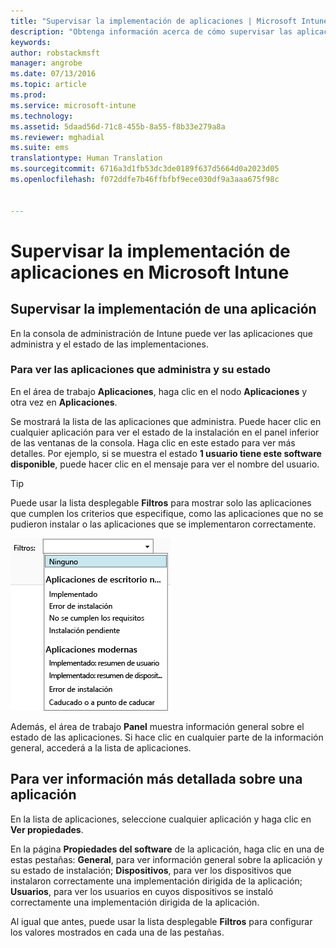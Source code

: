 ```yaml
---
title: "Supervisar la implementación de aplicaciones | Microsoft Intune"
description: "Obtenga información acerca de cómo supervisar las aplicaciones implementadas con Intune."
keywords: 
author: robstackmsft
manager: angrobe
ms.date: 07/13/2016
ms.topic: article
ms.prod: 
ms.service: microsoft-intune
ms.technology: 
ms.assetid: 5daad56d-71c8-455b-8a55-f8b33e279a8a
ms.reviewer: mghadial
ms.suite: ems
translationtype: Human Translation
ms.sourcegitcommit: 6716a3d1fb53dc3de0189f637d5664d0a2023d05
ms.openlocfilehash: f072ddfe7b46ffbfbf9ece030df9a3aaa675f98c


---
```



# Supervisar la implementación de aplicaciones en Microsoft Intune

## Supervisar la implementación de una aplicación
En la consola de administración de Intune puede ver las aplicaciones que administra y el estado de las implementaciones.

### Para ver las aplicaciones que administra y su estado
En el área de trabajo **Aplicaciones**, haga clic en el nodo **Aplicaciones** y otra vez en **Aplicaciones**.

Se mostrará la lista de las aplicaciones que administra. Puede hacer clic en cualquier aplicación para ver el estado de la instalación en el panel inferior de las ventanas de la consola. Haga clic en este estado para ver más detalles. Por ejemplo, si se muestra el estado **1 usuario tiene este software disponible**, puede hacer clic en el mensaje para ver el nombre del usuario.

> [!TIP]
> Puede usar la lista desplegable **Filtros** para mostrar solo las aplicaciones que cumplen los criterios que especifique, como las aplicaciones que no se pudieron instalar o las aplicaciones que se implementaron correctamente.
> 
> ![Ejemplo de filtros de aplicación](./media/app-filters.png)

Además, el área de trabajo **Panel** muestra información general sobre el estado de las aplicaciones. Si hace clic en cualquier parte de la información general, accederá a la lista de aplicaciones.

## Para ver información más detallada sobre una aplicación
En la lista de aplicaciones, seleccione cualquier aplicación y haga clic en **Ver propiedades**.

En la página **Propiedades del software** de la aplicación, haga clic en una de estas pestañas: **General**, para ver información general sobre la aplicación y su estado de instalación; **Dispositivos**, para ver los dispositivos que instalaron correctamente una implementación dirigida de la aplicación; **Usuarios**, para ver los usuarios en cuyos dispositivos se instaló correctamente una implementación dirigida de la aplicación.

Al igual que antes, puede usar la lista desplegable **Filtros** para configurar los valores mostrados en cada una de las pestañas.






<!--HONumber=Jul16_HO4-->


